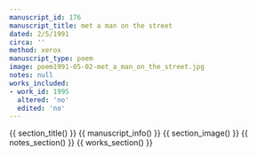 ```yaml
---
manuscript_id: 176
manuscript_title: met a man on the street
dated: 2/5/1991
circa: ''
method: xerox
manuscript_type: poem
image: poem1991-05-02-met_a_man_on_the_street.jpg
notes: null
works_included:
- work_id: 1995
  altered: 'no'
  edited: 'no'
---
```


{{ section_title() }}
{{ manuscript_info() }}
{{ section_image() }}
{{ notes_section() }}
{{ works_section() }}
